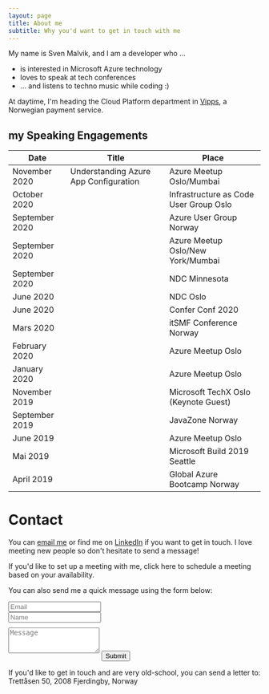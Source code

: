 ```yaml
---
layout: page
title: About me
subtitle: Why you'd want to get in touch with me
---
```


My name is Sven Malvik, and I am a developer who ...

- is interested in Microsoft Azure technology
- loves to speak at tech conferences
- ... and listens to techno music while coding :)

At daytime, I'm heading the Cloud Platform department in [Vipps](https://vipps.no), a Norwegian payment service.

## my Speaking Engagements

|Date   |Title    |Place  |
|---    |---    |---      |
|November 2020  |Understanding Azure App Configuration    |Azure Meetup Oslo/Mumbai                 |
|October 2020   ||Infrastructure as Code User Group Oslo   |
|September 2020 ||Azure User Group Norway                  |
|September 2020 ||Azure Meetup Oslo/New York/Mumbai        |
|September 2020 ||NDC Minnesota                            |
|June 2020      ||NDC Oslo                                 |
|June 2020      ||Confer Conf 2020                         |
|Mars 2020      ||itSMF Conference Norway                  |
|February 2020  ||Azure Meetup Oslo                        |
|January 2020   ||Azure Meetup Oslo                        |
|November 2019  ||Microsoft TechX Oslo (Keynote Guest)     |
|September 2019 ||JavaZone Norway                          |
|June 2019      ||Azure Meetup Oslo                        |
|Mai 2019       ||Microsoft Build 2019 Seattle             |
|April 2019     ||Global Azure Bootcamp Norway             |

# Contact

You can [email me](sven@malvik.de) or find me on [LinkedIn](https://www.linkedin.com/in/svenmalvik/) if you want to get in touch. I love meeting new people so don't hesitate to send a message!

If you'd like to set up a meeting with me, click here to schedule a meeting based on your availability.

<form action="https://formspree.io/sven@malvik.de" method="POST" class="form" id="contact-form">
  <p>You can also send me a quick message using the form below:</p>
  <div class="row">
    <div class="col-xs-6">
      <input type="email" name="_replyto" class="form-control input-lg" placeholder="Email" title="Email">
    </div>
    <div class="col-xs-6">
      <input type="text" name="name" class="form-control input-lg" placeholder="Name" title="Name">
    </div>
  </div>
  <input type="hidden" name="_subject" value="New submission from svenmalvik.com">
  <textarea type="text" name="content" class="form-control input-lg" style="margin-top: 10px; margin-bottom:10px;" placeholder="Message" title="Message" required="required" rows="3"></textarea>
  <input type="text" name="_gotcha" style="display:none">
  <input type="hidden" name="_next" value="?message=Your message was sent successfully, thanks!" />
  <button type="submit" class="btn btn-lg btn-primary">Submit</button>
</form>

If you'd like to get in touch and are very old-school, you can send a letter to:
Trettåsen 50, 2008 Fjerdingby, Norway
